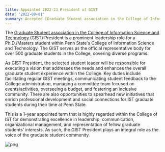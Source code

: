 ```yaml
---
title: Appointed 2022-23 President of GIST
date: '2022-08-01' 
summary: Accepted [Graduate Student association in the College of Information Science and Technology ](https://sites.psu.edu/istgrad/) President Appointment.
---
```


The [Graduate Student association in the College of Information Science and Technology ](https://sites.psu.edu/istgrad/) (GIST) President is a prominent leadership role for a Ph.D./Masters student within Penn State's College of Information Science and Technology. The GIST serves as the official representative body for over 500 graduate students in the College, covering diverse programs.  

As GIST President, the selected student leader will be responsible for executing a vision that addresses the needs and enhances the overall graduate student experience within the College. Key duties include facilitating regular GIST meetings, communicating student feedback to the College administration, managing a committee team focused on events/activities, overseeing a budget, and fostering an inclusive community. There are also opportunities to spearhead new initiatives that enrich professional development and social connections for IST graduate students during their time at Penn State.

This is a 1-year appointed term that is highly regarded within the College of IST for demonstrating excellence in leadership, communication, organizational management, and representation of fellow graduate students' interests. As such, the GIST President plays an integral role as the voice of the graduate student community.



<!-- ```python
from IPython.core.display import Image
Image('https://cdn.masto.host/sigmoidsocial/accounts/avatars/109/609/147/148/496/503/original/a0fa63dce5cb1c3a.png')
``` -->

![png](output_1_0.jpg)
    
